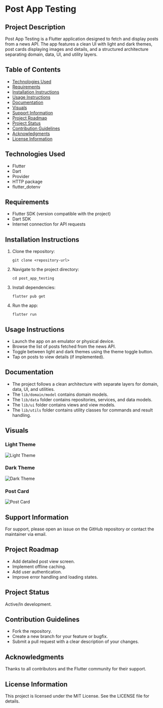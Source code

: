 # Post App Testing

## Project Description
Post App Testing is a Flutter application designed to fetch and display posts from a news API. The app features a clean UI with light and dark themes, post cards displaying images and details, and a structured architecture separating domain, data, UI, and utility layers.

## Table of Contents
- [Technologies Used](#technologies-used)
- [Requirements](#requirements)
- [Installation Instructions](#installation-instructions)
- [Usage Instructions](#usage-instructions)
- [Documentation](#documentation)
- [Visuals](#visuals)
- [Support Information](#support-information)
- [Project Roadmap](#project-roadmap)
- [Project Status](#project-status)
- [Contribution Guidelines](#contribution-guidelines)
- [Acknowledgments](#acknowledgments)
- [License Information](#license-information)

## Technologies Used
- Flutter
- Dart
- Provider
- HTTP package
- flutter_dotenv

## Requirements
- Flutter SDK (version compatible with the project)
- Dart SDK
- Internet connection for API requests

## Installation Instructions
1. Clone the repository:
   ```
   git clone <repository-url>
   ```
2. Navigate to the project directory:
   ```
   cd post_app_testing
   ```
3. Install dependencies:
   ```
   flutter pub get
   ```
4. Run the app:
   ```
   flutter run
   ```

## Usage Instructions
- Launch the app on an emulator or physical device.
- Browse the list of posts fetched from the news API.
- Toggle between light and dark themes using the theme toggle button.
- Tap on posts to view details (if implemented).

## Documentation
- The project follows a clean architecture with separate layers for domain, data, UI, and utilities.
- The `lib/domain/model` contains domain models.
- The `lib/data` folder contains repositories, services, and data models.
- The `lib/ui` folder contains views and view models.
- The `lib/utils` folder contains utility classes for commands and result handling.

## Visuals
### Light Theme
![Light Theme](assets/images/light.png)

### Dark Theme
![Dark Theme](assets/images/dark.png)

### Post Card
![Post Card](assets/images/card.png)

## Support Information
For support, please open an issue on the GitHub repository or contact the maintainer via email.

## Project Roadmap
- Add detailed post view screen.
- Implement offline caching.
- Add user authentication.
- Improve error handling and loading states.

## Project Status
Active/In development.

## Contribution Guidelines
- Fork the repository.
- Create a new branch for your feature or bugfix.
- Submit a pull request with a clear description of your changes.

## Acknowledgments
Thanks to all contributors and the Flutter community for their support.

## License Information
This project is licensed under the MIT License. See the LICENSE file for details.
